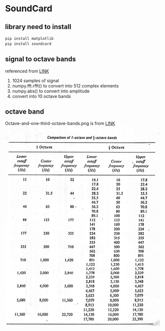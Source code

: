 # SoundCard
## library need to install
```cmd
pip install matplotlib
pip install soundcard
```
## signal to octave bands
referenced from [LINK](https://www.youtube.com/watch?v=4Otqdwql63c)
1. 1024 samples of signal
2. numpy.fft.rfft() to convert into 512 complex elements
3. numpy.abs() to convert into amplitude
4. convert into 10 octave bands
## octave band
Octave-and-one-third-octave-bands.png is from [LINK](https://www.researchgate.net/figure/Octave-and-one-third-octave-bands_fig1_318659078)
![](Octave-and-one-third-octave-bands.png)
